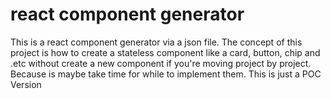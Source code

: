 # react component generator

This is a react component generator via a json file.
The concept of this project is how to create a stateless component like a card, button, chip and .etc without create a new component if you're moving project by project.
Because is maybe take time for while to implement them. This is just a POC Version


